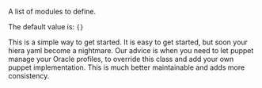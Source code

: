 A list of modules to define.

The default value is: `{}`

This is a simple way to get started. It is easy to get started, but soon your hiera yaml become a nightmare. Our advice is when you need to let puppet manage your Oracle profiles, to override this class and add your own puppet implementation. This is much better maintainable and adds more consistency.

